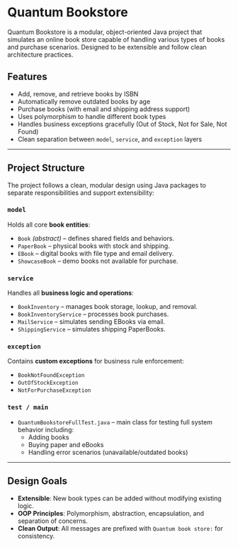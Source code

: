 # Quantum Bookstore

Quantum Bookstore is a modular, object-oriented Java project that simulates an online book store capable of handling various types of books and purchase scenarios. Designed to be extensible and follow clean architecture practices.

##  Features

-  Add, remove, and retrieve books by ISBN
- Automatically remove outdated books by age
-  Purchase books (with email and shipping address support)
- Uses polymorphism to handle different book types
-  Handles business exceptions gracefully (Out of Stock, Not for Sale, Not Found)
- Clean separation between `model`, `service`, and `exception` layers

---

##  Project Structure

The project follows a clean, modular design using Java packages to separate responsibilities and support extensibility:

### `model`
Holds all core **book entities**:
- `Book` *(abstract)* – defines shared fields and behaviors.
- `PaperBook` – physical books with stock and shipping.
- `EBook` – digital books with file type and email delivery.
- `ShowcaseBook` – demo books not available for purchase.

### `service`
Handles all **business logic and operations**:
- `BookInventory` – manages book storage, lookup, and removal.
- `BookInventoryService` – processes book purchases.
- `MailService` – simulates sending EBooks via email.
- `ShippingService` – simulates shipping PaperBooks.

### `exception`
Contains **custom exceptions** for business rule enforcement:
- `BookNotFoundException`
- `OutOfStockException`
- `NotForPurchaseException`

### `test / main`
- `QuantumBookstoreFullTest.java` – main class for testing full system behavior including:
  - Adding books
  - Buying paper and eBooks
  - Handling error scenarios (unavailable/outdated books)

---

##  Design Goals

- **Extensible**: New book types can be added without modifying existing logic.
- **OOP Principles**: Polymorphism, abstraction, encapsulation, and separation of concerns.
- **Clean Output**: All messages are prefixed with `Quantum book store:` for consistency.
